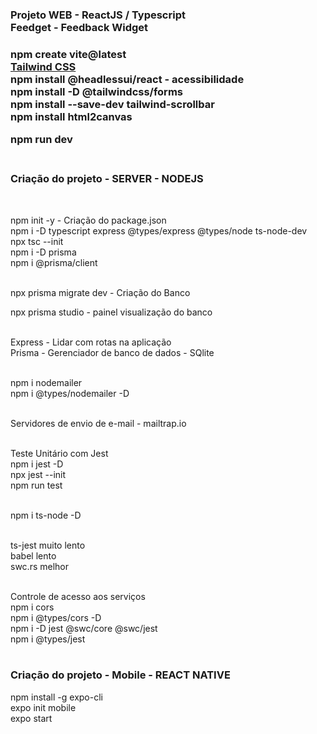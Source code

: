 <h3>Projeto WEB - ReactJS / Typescript<br>
	Feedget - Feedback Widget<h3>

npm create vite@latest<br>
<a href="https://tailwindcss.com/docs/installation">Tailwind CSS</a><br>
npm install @headlessui/react - acessibilidade<br>
npm install -D @tailwindcss/forms<br>
npm install --save-dev tailwind-scrollbar<br>
npm install html2canvas<br>

npm run dev<br><br>

<h3>Criação do projeto - SERVER - NODEJS</h3><br>

npm init -y - Criação do package.json<br>
npm i -D typescript express @types/express @types/node ts-node-dev<br>
npx tsc --init<br>
npm i -D prisma<br>
npm i @prisma/client<br><br>

npx prisma migrate dev - Criação do Banco<br>

npx prisma studio - painel visualização do banco<br><br>

Express - Lidar com rotas na aplicação<br>
Prisma - Gerenciador de banco de dados - SQlite<br><br>

npm i nodemailer<br>
npm i @types/nodemailer -D<br><br>

Servidores de envio de e-mail - mailtrap.io<br><br>

Teste Unitário com Jest<br>
npm i jest -D<br>
npx jest --init<br>
npm run test<br><br>

npm i ts-node -D<br><br>

ts-jest muito lento<br>
babel lento<br>
swc.rs melhor<br><br>

Controle de acesso aos serviços<br>
npm i cors<br>
npm i @types/cors -D<br>
npm i -D jest @swc/core @swc/jest<br>
npm i @types/jest<br><br>

<h3>Criação do projeto - Mobile - REACT NATIVE</h3>

npm install -g expo-cli<br>
expo init mobile<br>
expo start<br>